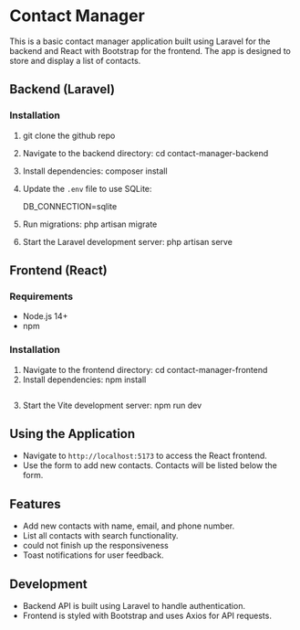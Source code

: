 # Contact Manager

This is a basic contact manager application built using Laravel for the backend and React with Bootstrap for the frontend. The app is designed to store and display a list of contacts.

## Backend (Laravel)


### Installation
1. git clone the github repo
2. Navigate to the backend directory:
   cd contact-manager-backend
3. Install dependencies:
   composer install

4. Update the `.env` file to use SQLite:

   DB_CONNECTION=sqlite

5. Run migrations:
   php artisan migrate

6. Start the Laravel development server:
   php artisan serve

## Frontend (React)

### Requirements
- Node.js 14+
- npm

### Installation
1. Navigate to the frontend directory:
   cd contact-manager-frontend
2. Install dependencies:
   npm install
   ```
3. Start the Vite development server:
   npm run dev

## Using the Application
- Navigate to `http://localhost:5173` to access the React frontend.
- Use the form to add new contacts. Contacts will be listed below the form.

## Features
- Add new contacts with name, email, and phone number.
- List all contacts with search functionality.
- could not finish up the responsiveness 
- Toast notifications for user feedback.

## Development 
- Backend API is built using Laravel to handle authentication.
- Frontend is styled with Bootstrap and uses Axios for API requests.

